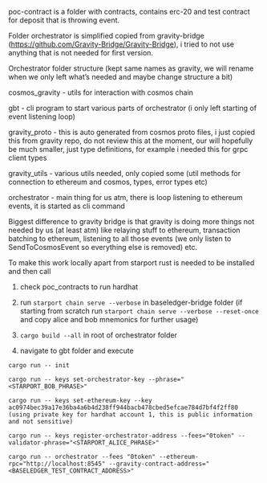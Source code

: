 poc-contract is a folder with contracts, contains erc-20 and test contract for deposit that is throwing event.

Folder orchestrator is simplified copied from gravity-bridge (https://github.com/Gravity-Bridge/Gravity-Bridge), i tried to not use anything that is not needed for first version.

Orchestrator folder structure (kept same names as gravity, we will rename when we only left what’s needed and maybe change structure a bit)

cosmos_gravity - utils for interaction with cosmos chain

gbt - cli program to start various parts of orchestrator (i only left starting of event listening loop)

gravity_proto - this is auto generated from cosmos proto files, i just copied this from gravity repo, do not review this at the moment, our will hopefully be much smaller, just type definitions, for example i needed this for grpc client types

gravity_utils - various utils needed, only copied some (util methods for connection to ethereum and cosmos, types, error types etc)

orchestrator - main thing for us atm, there is loop listening to ethereum events, it is started as cli command

Biggest difference to gravity bridge is that gravity is doing more things not needed by us (at least atm) like relaying stuff to ethereum, transaction batching to ethereum, listening to all those events (we only listen to SendToCosmosEvent so everything else is removed) etc.

To make this work locally apart from starport rust is needed to be installed and then call

1. check poc_contracts to run hardhat

2. run `starport chain serve --verbose` in baseledger-bridge folder (if starting from scratch run `starport chain serve --verbose --reset-once` and copy alice and bob mnemonics for further usage)

3. `cargo build --all` in root of orchestrator folder

4. navigate to gbt folder and execute

```shell
cargo run -- init 

cargo run -- keys set-orchestrator-key --phrase="<STARPORT_BOB_PHRASE>"

cargo run -- keys set-ethereum-key --key ac0974bec39a17e36ba4a6b4d238ff944bacb478cbed5efcae784d7bf4f2ff80 (using private key for hardhat account 1, this is public information and not sensitive)

cargo run -- keys register-orchestrator-address --fees="0token" --validator-phrase="<STARPORT_ALICE_PHRASE>"

cargo run -- orchestrator --fees "0token" --ethereum-rpc="http://localhost:8545" --gravity-contract-address="<BASELEDGER_TEST_CONTRACT_ADDRESS>"
```